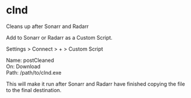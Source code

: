 # clnd
Cleans up after Sonarr and Radarr

Add to Sonarr or Radarr as a Custom Script.

Settings > Connect > + > Custom Script 

Name: postCleaned  
On: Download  
Path: /path/to/clnd.exe  

This will make it run after Sonarr and Radarr have finished copying the file to the final destination.
